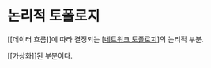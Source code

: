 # 논리적 토폴로지

[[데이터 흐름]]에 따라 결정되는 [[네트워크 토폴로지]]의 논리적 부분.

[[가상화]]된 부분이다.




[//begin]: # "Autogenerated link references for markdown compatibility"
[네트워크 토폴로지]: <네트워크 토폴로지.md> "네트워크 토폴로지"
[//end]: # "Autogenerated link references"
